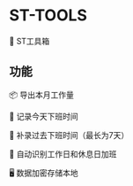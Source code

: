 # ST-TOOLS

🥳 ST工具箱

## 功能

📦 导出本月工作量

🎯 记录今天下班时间

🌱 补录过去下班时间（最长为7天）

💪 自动识别工作日和休息日加班  

🖥 数据加密存储本地
